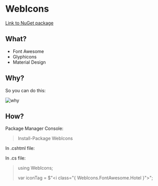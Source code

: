 # WebIcons

[Link to NuGet package](https://www.nuget.org/packages/WebIcons)

## What?
+ Font Awesome
+ Glyphicons
+ Material Design

## Why?

So you can do this:

![why](http://i.imgur.com/dwGOMZ0.png)

## How?
Package Manager Console:

> Install-Package WebIcons

In .cshtml file:
> <i class="@WebIcons.FontAwesome.Hotel"></i>

In .cs file:

> using WebIcons;
>
> var iconTag = $"<i class=\"{ WebIcons.FontAwesome.Hotel }\"></i>";
